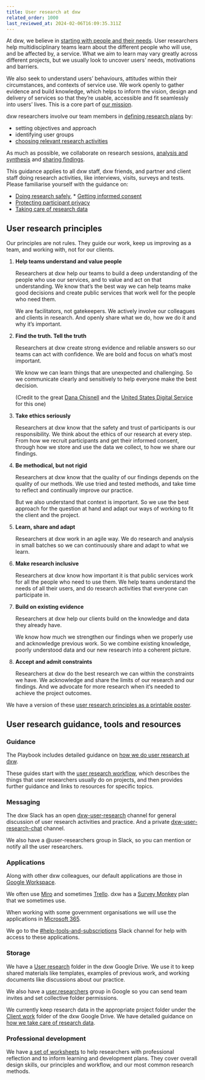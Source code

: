 ```yaml
---
title: User research at dxw
related_order: 1000
last_reviewed_at: 2024-02-06T16:09:35.311Z
---
```


At dxw, we believe in [starting with people and their needs](/about-us/our-mission-values-and-principles/#start-with-people-and-their-needs). User researchers help multidisciplinary teams learn about the different people who will use, and be affected by, a service. What we aim to learn may vary greatly across different projects, but we usually look to uncover users’ needs, motivations and barriers. 

We also seek to understand users’ behaviours, attitudes within their circumstances, and contexts of service use. We work openly to gather evidence and build knowledge, which helps to inform the vision, design and delivery of services so that they’re usable, accessible and fit seamlessly into users’ lives. This is a core part of [our mission](/about-us/our-mission-values-and-principles/). 

dxw researchers involve our team members in [defining research plans](/user-research/creating-and-using-research-plans/) by:

* setting objectives and approach
* identifying user groups
* [choosing relevant research activities](/user-research/choosing-and-using-research-methods/)

As much as possible, we collaborate on research sessions, [analysis and synthesis](/user-research/choosing-and-using-analysis-and-synthesis-methods/) and [sharing findings](/user-research/sharing-research-activities-and-findings/). 

This guidance applies to all dxw staff, dxw friends, and partner and client staff doing research activities, like interviews, visits, surveys and tests. Please familiarise yourself with the guidance on:

* [Doing research safely](/user-research/doing-research-safely/), * [Getting informed consent](/user-research/getting-informed-consent-for-user-research/)
* [Protecting participant privacy](/user-research/recruiting-participants-and-protecting-privacy#protecting-participant-privacy)
* [Taking care of research data](/user-research/taking-care-of-research-data/)

## User research principles

Our principles are not rules. They guide our work, keep us improving as a team, and working with, not for our clients.

1. **Help teams understand and value people**

   Researchers at dxw help our teams to build a deep understanding of the people who use our services, and to value and act on that understanding. We know that’s the best way we can help teams make good decisions and create public services that work well for the people who need them.

   We are facilitators, not gatekeepers. We actively involve our colleagues and clients in research. And openly share what we do, how we do it and why it’s important.

2. **Find the truth. Tell the truth**

   Researchers at dxw create strong evidence and reliable answers so our teams
   can act with confidence. We are bold and focus on what’s most important.

   We know we can learn things that are unexpected and challenging. So we
   communicate clearly and sensitively to help everyone make the best decision.

   (Credit to the great
   [Dana Chisnell](https://twitter.com/danachis/status/802930860030918656) and
   the [United States Digital Service](https://www.usds.gov/mission) for this
   one)

3. **Take ethics seriously**

   Researchers at dxw know that the safety and trust of participants is our
   responsibility. We think about the ethics of our research at every step. From
   how we recruit participants and get their informed consent, through how we
   store and use the data we collect, to how we share our findings.

4. **Be methodical, but not rigid**

   Researchers at dxw know that the quality of our findings depends on the
   quality of our methods. We use tried and tested methods, and take time to
   reflect and continually improve our practice.

   But we also understand that context is important. So we use the best approach
   for the question at hand and adapt our ways of working to fit the client and
   the project.

5. **Learn, share and adapt**

   Researchers at dxw work in an agile way. We do research and analysis in small
   batches so we can continuously share and adapt to what we learn.

6. **Make research inclusive**

   Researchers at dxw know how important it is that public services work for all
   the people who need to use them. We help teams understand the needs of all
   their users, and do research activities that everyone can participate in.

7. **Build on existing evidence**

   Researchers at dxw help our clients build on the knowledge and data they already have.

   We know how much we strengthen our findings when we properly use and acknowledge previous work. So we combine existing knowledge, poorly understood data and our new research into a coherent picture.

8. **Accept and admit constraints**

   Researchers at dxw do the best research we can within the constraints we
   have. We acknowledge and share the limits of our research and our findings.
   And we advocate for more research when it‘s needed to achieve the project
   outcomes.

We have a version of these [user research principles as a printable poster](https://docs.google.com/presentation/d/1YUu9sUZM8aLUxMsJsOuZacQKRbA3P7ZH0Ic4HEORaxs/).

## User research guidance, tools and resources

### Guidance

The Playbook includes detailed guidance on
[how we do user research at dxw](/user-research/how-we-do-user-research/).

These guides start with the [user research workflow](https://playbook.dxw.com/user-research/how-we-do-user-research/#user-research-workflow), which describes the things that user researchers usually do on projects, and then provides further guidance and links to resources for specific topics.

### Messaging

The dxw Slack has an open
[dxw-user-research](https://dxw.slack.com/archives/C1SJP6R2L)
channel for general discussion of user research activities and practice. And a private
[dxw-user-research-chat](https://dxw.slack.com/archives/C049WEDV31S)
channel.

We also have a @user-researchers group in Slack, so you can mention or notify all the user researchers.

### Applications

Along with other dxw colleagues, our default applications are those in
[Google Workspace](https://workspace.google.com/intl/en_uk/features/).

We often use [Miro](https://miro.com/app/) and sometimes [Trello](https://trello.com/). dxw has a [Survey Monkey](https://uk.surveymonkey.com/) plan that we sometimes use.

When working with some government organisations we will use the applications in
[Microsoft 365](https://www.microsoft.com/en-gb/microsoft-365/products-apps-services).

We go to the
[#help-tools-and-subscriptions](https://dxw.slack.com/archives/CP56FSZKN) Slack channel for help with access to these applications.

### Storage

We have a
[User research](https://drive.google.com/drive/folders/0Bzb3f1meEk75NnZfRlFCSWFUMnc)
folder in the dxw Google Drive. We use it to keep shared materials like templates, examples of previous work, and working documents like discussions about our practice.

We also have a
[user.researchers](https://groups.google.com/a/dxw.com/g/user.researchers/members)
group in Google so you can send team invites and set collective folder permissions.

We currently keep research data in the appropriate project folder under the
[Client work](https://drive.google.com/drive/folders/0B3L9egViwlJBUHdBV0VoWVB2VFU)
folder of the dxw Google Drive. We have detailed guidance on
[how we take care of research data](/user-research/taking-care-of-research-data/).

### Professional development

We have
[a set of worksheets](https://docs.google.com/presentation/d/1p01dpMFEKKRE8rV9hJZ2II3I6z5BG5GbrHzPBLSaJzM/)
to help researchers with professional reflection and to inform learning and
development plans. They cover overall design skills, our principles and workflow, and our most common research methods.
